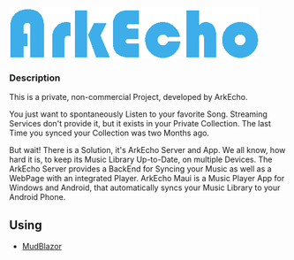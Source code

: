 ![Logo](ArkEcho.Core/Resources/logo/arkecho_logo_whole_blue.png)

### Description
This is a private, non-commercial Project, developed by ArkEcho.

You just want to spontaneously Listen to your favorite Song. 
Streaming Services don't provide it, but it exists in your Private Collection.
The last Time you synced your Collection was two Months ago. 

But wait! There is a Solution, it's ArkEcho Server and App. We all know, how hard it is, to keep its Music Library Up-to-Date, on multiple Devices.
The ArkEcho Server provides a BackEnd for Syncing your Music as well as a WebPage with an integrated Player.
ArkEcho Maui is a Music Player App for Windows and Android, that automatically syncs your Music Library to your Android Phone.

## Using
- [MudBlazor](https://github.com/MudBlazor/MudBlazor)